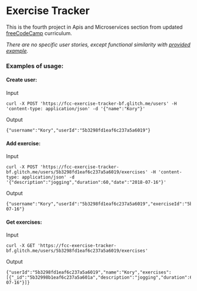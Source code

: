 # Exercise Tracker

This is the fourth project in Apis and Microservices section from updated [freeCodeCamp](https://learn.freecodecamp.org/apis-and-microservices/apis-and-microservices-projects/exercise-tracker) curriculum.

*There are no specific user stories, except functional similarity with [provided example](https://fuschia-custard.glitch.me/).*

### Examples of usage:

#### Create user:

Input
```
curl -X POST 'https://fcc-exercise-tracker-bf.glitch.me/users' -H 'content-type: application/json' -d '{"name":"Kory"}'
```

Output
```
{"username":"Kory","userId":"5b3298fd1eaf6c237a5a6019"}
```

#### Add exercise:

Input
```
curl -X POST 'https://fcc-exercise-tracker-bf.glitch.me/users/5b3298fd1eaf6c237a5a6019/exercises' -H 'content-type: application/json' -d '{"description":"jogging","duration":60,"date":"2018-07-16"}'
```

Output
```
{"username":"Kory","userId":"5b3298fd1eaf6c237a5a6019","exerciseId":"5b32998b1eaf6c237a5a601a","description":"jogging","duration":60,"date":"2018-07-16"}
```

#### Get exercises:

Input
```
curl -X GET 'https://fcc-exercise-tracker-bf.glitch.me/users/5b3298fd1eaf6c237a5a6019/exercises'
```

Output
```
{"userId":"5b3298fd1eaf6c237a5a6019","name":"Kory","exercises":[{"_id":"5b32998b1eaf6c237a5a601a","description":"jogging","duration":60,"date":"2018-07-16"}]}
```
